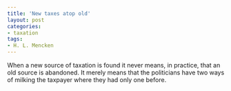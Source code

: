 ```yaml
---
title: 'New taxes atop old'
layout: post
categories:
- taxation
tags:
- H. L. Mencken
---
```


When a new source of taxation is found it never means, in practice, that an old source is abandoned. It merely means that the politicians have two ways of milking the taxpayer where they had only one before.